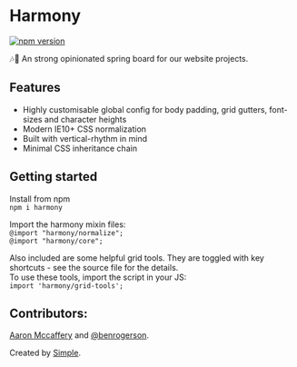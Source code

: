# Harmony

[![npm version](https://badge.fury.io/js/harmony.svg)](https://www.npmjs.com/package/harmony)

🎶🙌 An strong opinionated spring board for our website projects.

## Features

- Highly customisable global config for body padding, grid gutters, font-sizes and character heights
- Modern IE10+ CSS normalization
- Built with vertical-rhythm in mind
- Minimal CSS inheritance chain

## Getting started

Install from npm<br>
`npm i harmony`

Import the harmony mixin files:<br>
`@import "harmony/normalize";`<br>
`@import "harmony/core";`

Also included are some helpful grid tools.
They are toggled with key shortcuts - see the source file for the details.<br>
To use these tools, import the script in your JS:<br>
`import 'harmony/grid-tools';`

## Contributors:
[Aaron Mccaffery](https://github.com/aaronmccaffery) and [@benrogerson](https://twitter.com/benrogerson).

Created by [Simple](https://simple.com.au/).
